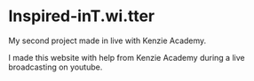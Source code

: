 # Inspired-inT.wi.tter
My second project made in live with Kenzie Academy.

I made this website with help from Kenzie Academy during a live broadcasting on youtube.

